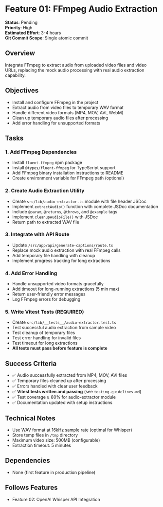 # Feature 01: FFmpeg Audio Extraction

**Status**: Pending  
**Priority**: High  
**Estimated Effort**: 3-4 hours  
**Git Commit Scope**: Single atomic commit

## Overview
Integrate FFmpeg to extract audio from uploaded video files and video URLs, replacing the mock audio processing with real audio extraction capability.

## Objectives
- Install and configure FFmpeg in the project
- Extract audio from video files to temporary WAV format
- Handle different video formats (MP4, MOV, AVI, WebM)
- Clean up temporary audio files after processing
- Add error handling for unsupported formats

## Tasks

### 1. Add FFmpeg Dependencies
- Install `fluent-ffmpeg` npm package
- Install `@types/fluent-ffmpeg` for TypeScript support
- Add FFmpeg binary installation instructions to README
- Create environment variable for FFmpeg path (optional)

### 2. Create Audio Extraction Utility
- Create `src/lib/audio-extractor.ts` module with file header JSDoc
- Implement `extractAudio()` function with complete JSDoc documentation
- Include `@param`, `@returns`, `@throws`, and `@example` tags
- Implement `cleanupAudioFile()` with JSDoc
- Return path to extracted WAV file

### 3. Integrate with API Route
- Update `/src/app/api/generate-captions/route.ts`
- Replace mock audio extraction with real FFmpeg calls
- Add temporary file handling with cleanup
- Implement progress tracking for long extractions

### 4. Add Error Handling
- Handle unsupported video formats gracefully
- Add timeout for long-running extractions (5 min max)
- Return user-friendly error messages
- Log FFmpeg errors for debugging

### 5. Write Vitest Tests (REQUIRED)
- Create `src/lib/__tests__/audio-extractor.test.ts`
- Test successful audio extraction from sample video
- Test cleanup of temporary files
- Test error handling for invalid files
- Test timeout for long extractions
- **All tests must pass before feature is complete**

## Success Criteria
- ✅ Audio successfully extracted from MP4, MOV, AVI files
- ✅ Temporary files cleaned up after processing
- ✅ Errors handled with clear user feedback
- ✅ **Vitest tests written and passing** (see `testing-guidelines.md`)
- ✅ Test coverage ≥ 80% for audio-extractor module
- ✅ Documentation updated with setup instructions

## Technical Notes
- Use WAV format at 16kHz sample rate (optimal for Whisper)
- Store temp files in `/tmp` directory
- Maximum video size: 500MB (configurable)
- Extraction timeout: 5 minutes

## Dependencies
- None (first feature in production pipeline)

## Follows Features
- Feature 02: OpenAI Whisper API Integration
